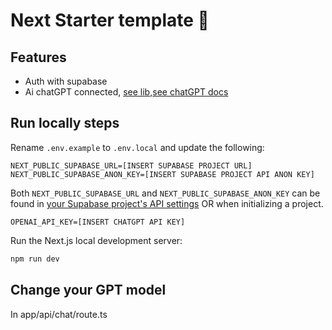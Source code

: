 # Next Starter template 🚀



## Features

- Auth with supabase
- Ai chatGPT connected, [see lib](https://sdk.vercel.ai/docs/introduction),[see chatGPT docs](https://platform.openai.com/docs/overview)

## Run locally steps

Rename `.env.example` to `.env.local` and update the following:

```
NEXT_PUBLIC_SUPABASE_URL=[INSERT SUPABASE PROJECT URL]
NEXT_PUBLIC_SUPABASE_ANON_KEY=[INSERT SUPABASE PROJECT API ANON KEY]
```

Both `NEXT_PUBLIC_SUPABASE_URL` and `NEXT_PUBLIC_SUPABASE_ANON_KEY` can be found in [your Supabase project's API settings](https://app.supabase.com/project/_/settings/api)
OR when initializing a project.

```
OPENAI_API_KEY=[INSERT CHATGPT API KEY]
```

Run the Next.js local development server:

```bash
npm run dev
```

## Change your GPT model

In app/api/chat/route.ts
